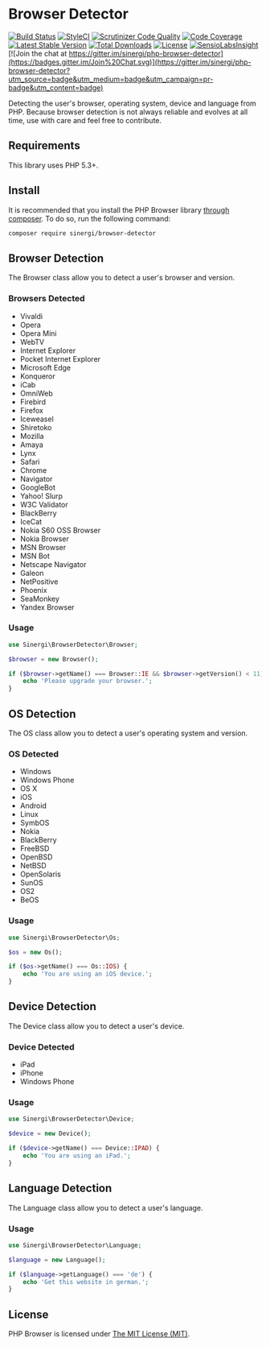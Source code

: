 Browser Detector
================

[![Build Status](https://travis-ci.org/sinergi/php-browser-detector.svg?branch=master)](https://travis-ci.org/sinergi/php-browser-detector)
[![StyleCI](https://styleci.io/repos/3752453/shield)](https://styleci.io/repos/3752453)
[![Scrutinizer Code Quality](https://scrutinizer-ci.com/g/sinergi/php-browser-detector/badges/quality-score.png?b=master)](https://scrutinizer-ci.com/g/sinergi/php-browser-detector/?branch=master)
[![Code Coverage](https://scrutinizer-ci.com/g/sinergi/php-browser-detector/badges/coverage.png?b=master)](https://scrutinizer-ci.com/g/sinergi/php-browser-detector/?branch=master)
[![Latest Stable Version](http://img.shields.io/packagist/v/sinergi/browser-detector.svg?style=flat)](https://packagist.org/packages/gabrielbull/browser)
[![Total Downloads](https://img.shields.io/packagist/dt/gabrielbull/browser.svg?style=flat)](https://packagist.org/packages/gabrielbull/browser)
[![License](https://img.shields.io/packagist/l/sinergi/browser-detector.svg?style=flat)](https://packagist.org/packages/gabrielbull/browser)
[![SensioLabsInsight](https://insight.sensiolabs.com/projects/673d60ca-a836-47f5-ab32-44f406ba6896/mini.png)](https://insight.sensiolabs.com/projects/673d60ca-a836-47f5-ab32-44f406ba6896)
[![Join the chat at https://gitter.im/sinergi/php-browser-detector](https://badges.gitter.im/Join%20Chat.svg)](https://gitter.im/sinergi/php-browser-detector?utm_source=badge&utm_medium=badge&utm_campaign=pr-badge&utm_content=badge)

Detecting the user's browser, operating system, device and language from PHP. Because browser detection is not always
reliable and evolves at all time, use with care and feel free to contribute.

## Requirements

This library uses PHP 5.3+.

## Install
    
It is recommended that you install the PHP Browser library [through composer](http://getcomposer.org). To do so, run the following command:

```sh
composer require sinergi/browser-detector
```

## Browser Detection

The Browser class allow you to detect a user's browser and version.

### Browsers Detected

 * Vivaldi
 * Opera
 * Opera Mini
 * WebTV
 * Internet Explorer
 * Pocket Internet Explorer
 * Microsoft Edge
 * Konqueror
 * iCab
 * OmniWeb
 * Firebird
 * Firefox
 * Iceweasel
 * Shiretoko
 * Mozilla
 * Amaya
 * Lynx
 * Safari
 * Chrome
 * Navigator
 * GoogleBot
 * Yahoo! Slurp
 * W3C Validator
 * BlackBerry
 * IceCat
 * Nokia S60 OSS Browser
 * Nokia Browser
 * MSN Browser
 * MSN Bot
 * Netscape Navigator
 * Galeon
 * NetPositive
 * Phoenix
 * SeaMonkey
 * Yandex Browser

### Usage

```php
use Sinergi\BrowserDetector\Browser;

$browser = new Browser();

if ($browser->getName() === Browser::IE && $browser->getVersion() < 11) {
    echo 'Please upgrade your browser.';
}
```

## OS Detection

The OS class allow you to detect a user's operating system and version.

### OS Detected

 * Windows
 * Windows Phone
 * OS X
 * iOS
 * Android
 * Linux
 * SymbOS
 * Nokia
 * BlackBerry
 * FreeBSD
 * OpenBSD
 * NetBSD
 * OpenSolaris
 * SunOS
 * OS2
 * BeOS

### Usage

```php
use Sinergi\BrowserDetector\Os;

$os = new Os();

if ($os->getName() === Os::IOS) {
    echo 'You are using an iOS device.';
}
```

## Device Detection

The Device class allow you to detect a user's device.

### Device Detected

 * iPad
 * iPhone
 * Windows Phone

### Usage

```php
use Sinergi\BrowserDetector\Device;

$device = new Device();

if ($device->getName() === Device::IPAD) {
    echo 'You are using an iPad.';
}
```

## Language Detection

The Language class allow you to detect a user's language.

### Usage

```php
use Sinergi\BrowserDetector\Language;

$language = new Language();

if ($language->getLanguage() === 'de') {
    echo 'Get this website in german.';
}
```

## License

PHP Browser is licensed under [The MIT License (MIT)](LICENSE).
